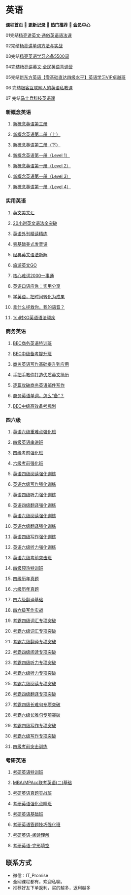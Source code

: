 # 英语

[**课程首页**](../../README.md) 💖 [**更新记录**](./gxjl-2023.md) 💖 [**热门推荐**](./rmtj.md) 💖 [**会员中心**](./vip.md)

01完结[杨亮讲英文·通俗英语语法课](https://ke.study.163.com/course/detail/100108039)

02完结[杨亮讲单词方法与实战](https://ke.study.163.com/course/detail/100108038)

03完结[杨亮英语学习必备5500词](https://ke.study.163.com/course/detail/100108041)

04完结[杨亮讲英文·全民英语背诵营](https://ke.study.163.com/course/detail/100108596)

05完结[新东方英语【零基础直达四级水平】英语学习VIP卓越班](https://www.koolearn.com/product/c_34_18582.html)

06 完结[极客互联网人的英语私教课](https://time.geekbang.org/column/intro/100051901)

07 完结[马士兵科技英语课](https://ke.qq.com/course/472972)

### 新概念英语

1. [新概念英语第三册](https://www.wanmen.org/courses/60c073b1c10348481a16a6af)

1. [新概念英语第二册（上）](https://www.wanmen.org/courses/5e9e70bb00d233f7fe94b2d2)

1. [新概念英语第二册（下）](https://www.wanmen.org/courses/5ed868a8627f16f5ea689be8)

1. [新概念英语第一册（Level 1）](https://www.wanmen.org/courses/5bd15dd494630b61a291658d)

1. [新概念英语第一册（Level 2）](https://www.wanmen.org/courses/5c6f54d79b32bc5485c04ddb)

1. [新概念英语第一册（Level 3）](https://www.wanmen.org/courses/5cdd0dc4a9a790b51da3b017)

1. [新概念英语第一册（Level 4）](https://www.wanmen.org/courses/5e95769b8c02bdaaf82ca2ca)

### 实用英语

1. [英文美文汇](https://www.wanmen.org/courses/5a71940f8cbfb27e4984f72f)

1. [20小时英文语法全突破](https://www.wanmen.org/courses/607013766d4315f17c9218b7)

1. [英语外刊精读精练](https://www.wanmen.org/courses/5fa2507dd530c9db98db14be)

1. [零基础美式发音课](https://www.wanmen.org/courses/612df4439695a836bb8f2925)

1. [经典英文语法新解](https://www.wanmen.org/courses/5c9c8e7283ef825014ddd19b)

1. [旅游英文GO](https://www.wanmen.org/courses/5bbd5926716e1d55d82a04e0)

1. [核心难词2000一事通](https://www.wanmen.org/courses/5bef92d66687221462578b29)

1. [英语口语应急：实用分享](https://www.wanmen.org/courses/5e4a6618f8782f831b51279c)

1. [学英语，把时间转化为成果](https://www.wanmen.org/courses/5ae047bbb6917f44d5121bc3)

1. [拿什么拯救你，我的语音？](https://www.wanmen.org/courses/586d23485f07127674135d94)

1. [1小时KO英语语法顽疾](https://www.wanmen.org/courses/6131e912918a6e5f4e7ca97e)

### 商务英语

1. [BEC商务英语特训班](https://www.wanmen.org/courses/5ae03e6cead75044dafab7a9)

1. [BEC中级备考提升班](https://www.wanmen.org/courses/612df480ae38d635b40b2ea9)

1. [商务英语写作基础提升到应用](https://www.wanmen.org/courses/5fa250d30f296218be4516cc)

1. [手把手教你打造优质英文简历](https://www.wanmen.org/courses/5efc683773584b56a15db0b9)

1. [逐篇攻破商务英语邮件写作](https://www.wanmen.org/courses/602f7551f755e46562340a48)

1. [商务英语单词，怎么“备”？](https://www.wanmen.org/courses/5af26b4936a3026ea4088440)

1. [BEC中级高效备考规划](https://www.wanmen.org/courses/6177a40b63441e28dafcb68a)

### 四六级

1. [英语六级重难点强化班](https://www.wanmen.org/courses/586d23485f07127674135dd0)

1. [四级英语串讲班](https://www.wanmen.org/courses/586d23485f07127674135dc5)

1. [四级考前强化班](https://www.wanmen.org/courses/5bd802192123d7e4e2d29457)

1. [六级考前强化班](https://www.wanmen.org/courses/5bd8031c82a18c0c4387d484)

1. [英语四级阅读强化训练](https://www.wanmen.org/courses/5f2cc37fda8e8e2d7d87ef20)

1. [英语六级写作强化训练](https://www.wanmen.org/courses/5f2cc575da8e8e044c87efab)

1. [英语四级听力强化训练](https://www.wanmen.org/courses/5f2cc3e861f69e51d29f41b8)

1. [英语四级翻译强化训练](https://www.wanmen.org/courses/5f2cc486a9b3c09317fc4aef)

1. [英语六级阅读强化训练](https://www.wanmen.org/courses/5f2cc4d7d934b1434ccf8e93)

1. [英语六级翻译强化训练](https://www.wanmen.org/courses/5f2cc5c3524ee5e0fc82041e)

1. [英语四级写作强化训练](https://www.wanmen.org/courses/5f2cc43f61f69e4dc79f41fe)

1. [英语六级听力强化训练](https://www.wanmen.org/courses/5f2cc52d61f69e5e299f425c)

1. [英语六级考前突击班](https://www.wanmen.org/courses/586d23485f07127674135dee)

1. [四级预热特训班](https://www.wanmen.org/courses/586d23485f07127674135dc1)

1. [四级历年真题](https://www.wanmen.org/courses/586d23485f07127674135d13)

1. [六级历年真题](https://www.wanmen.org/courses/586d23485f07127674135d16)

1. [四六级翻译基础](https://www.wanmen.org/courses/586d23485f07127674135d4f)

1. [四六级写作实战](https://www.wanmen.org/courses/586d23485f07127674135d52)

1. [考霸四级词汇专项突破](https://www.wanmen.org/courses/586d23485f07127674135d9a)

1. [考霸六级词汇专项突破](https://www.wanmen.org/courses/586d23485f07127674135d99)

1. [考霸六级翻译专项突破](https://www.wanmen.org/courses/586d23485f07127674135da5)

1. [考霸四级阅读专项突破](https://www.wanmen.org/courses/586d23485f07127674135d9b)

1. [考霸四级听力专项突破](https://www.wanmen.org/courses/586d23485f07127674135d9d)

1. [考霸六级听力专项突破](https://www.wanmen.org/courses/586d23485f07127674135d9c)

1. [考霸六级阅读专项突破](https://www.wanmen.org/courses/586d23485f07127674135d9e)

1. [考霸四级翻译专项突破](https://www.wanmen.org/courses/586d23485f07127674135d9f)

1. [考霸四级长难句专项突破](https://www.wanmen.org/courses/586d23485f07127674135da3)

1. [考霸六级长难句专项突破](https://www.wanmen.org/courses/586d23485f07127674135da4)

1. [考霸四级写作专项突破](https://www.wanmen.org/courses/586d23485f07127674135da6)

1. [考霸六级写作专项突破](https://www.wanmen.org/courses/586d23485f07127674135da7)

1. [四级考前突击训练](https://www.wanmen.org/courses/5fcf2e8f60a4a1fe3670caed)

### 考研英语

1. [考研英语特训班](https://www.wanmen.org/courses/5a2b4e06a7b33c240bf4c749)

1. [MBA/MPAcc联考英语(二)基础](https://www.wanmen.org/courses/5c0dd2ff6fbde6b17043d0a7)

1. [考研英语真题实战班](https://www.wanmen.org/courses/586d23485f07127674135df4)

1. [考研英语强化点睛班](https://www.wanmen.org/courses/5bd8016a82a18ceb5987d3eb)

1. [考研英语基础班](https://www.wanmen.org/courses/586d23485f07127674135dd2)

1. [考研英语答题技巧强化班](https://www.wanmen.org/courses/586d23485f07127674135dd9)

1. [考研英语-阅读理解](https://www.wanmen.org/courses/586d23485f07127674135d8d)

1. [考研英语-完形填空](https://www.wanmen.org/courses/586d23485f07127674135d8c)

## **联系方式**

-  微信：IT_Promise
-  全网课程都有，欢迎私聊。
-  推荐好友下单返利，买的越多，返利越多